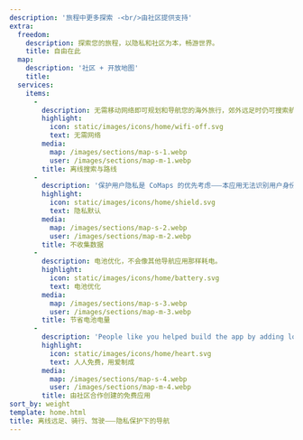 ```yaml
---
description: '旅程中更多探索 -<br/>由社区提供支持'
extra:
  freedom:
    description: 探索您的旅程，以隐私和社区为本，畅游世界。
    title: 自由在此
  map:
    description: '社区 + 开放地图'
    title:
  services:
    items:
      - 
        description: 无需移动网络即可规划和导航您的海外旅行，郊外远足时仍可搜索航点。
        highlight:
          icon: static/images/icons/home/wifi-off.svg
          text: 无需网络
        media:
          map: /images/sections/map-s-1.webp
          user: /images/sections/map-m-1.webp
        title: 离线搜索与路线
      - 
        description: '保护用户隐私是 CoMaps 的优先考虑⸺本应用无法识别用户身份、无法跟踪用户活动，也无法收集个人信息。'
        highlight:
          icon: static/images/icons/home/shield.svg
          text: 隐私默认
        media:
          map: /images/sections/map-s-2.webp
          user: /images/sections/map-m-2.webp
        title: 不收集数据
      - 
        description: 电池优化，不会像其他导航应用那样耗电。
        highlight:
          icon: static/images/icons/home/battery.svg
          text: 电池优化
        media:
          map: /images/sections/map-s-3.webp
          user: /images/sections/map-m-3.webp
        title: 节省电池电量
      - 
        description: 'People like you helped build the app by adding locations to <span class="text-icon"><svg viewBox="0 0 19 19"><use href="#icon-open-street-map"></use></svg> [OpenStreetMap](https://openstreetmap.org)</span>, giving feedback on features, and contributing code on <span class="text-icon"><svg viewbox="0 0 4.233 4.233"> <use href="#icon-codeberg"></use></svg> [Codeberg](https://codeberg.org/comaps)</span> in the open-source community.'
        highlight:
          icon: static/images/icons/home/heart.svg
          text: 人人免费，用爱制成
        media:
          map: /images/sections/map-s-4.webp
          user: /images/sections/map-m-4.webp
        title: 由社区合作创建的免费应用
sort_by: weight
template: home.html
title: 离线远足、骑行、驾驶⸺隐私保护下的导航
---
```

